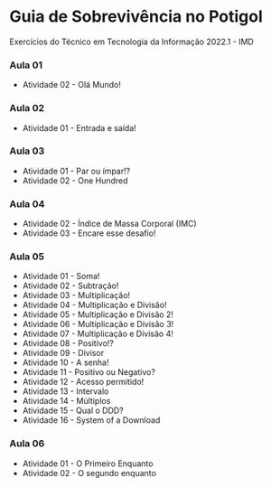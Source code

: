 # Guia de Sobrevivência no Potigol
 Exercícios do Técnico em Tecnologia da Informação 2022.1 - IMD

### Aula 01 ###
* Atividade 02 - Olá Mundo!

### Aula 02 ###
* Atividade 01 - Entrada e saída!

### Aula 03 ###
* Atividade 01 - Par ou ímpar!?
* Atividade 02 - One Hundred

### Aula 04 ###
* Atividade 02 - Índice de Massa Corporal (IMC)
* Atividade 03 - Encare esse desafio!

### Aula 05 ###
* Atividade 01 - Soma!
* Atividade 02 - Subtração!
* Atividade 03 - Multiplicação!
* Atividade 04 - Multiplicação e Divisão!
* Atividade 05 - Multiplicação e Divisão 2!
* Atividade 06 - Multiplicação e Divisão 3!
* Atividade 07 - Multiplicação e Divisão 4!
* Atividade 08 - Positivo!?
* Atividade 09 - Divisor
* Atividade 10 - A senha!
* Atividade 11 - Positivo ou Negativo?
* Atividade 12 - Acesso permitido!
* Atividade 13 - Intervalo
* Atividade 14 - Múltiplos
* Atividade 15 - Qual o DDD?
* Atividade 16 - System of a Download

### Aula 06 ###
* Atividade 01 - O Primeiro Enquanto
* Atividade 02 - O segundo enquanto

